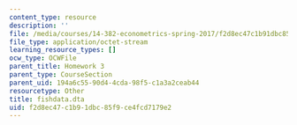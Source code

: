 ```yaml
---
content_type: resource
description: ''
file: /media/courses/14-382-econometrics-spring-2017/f2d8ec47c1b91dbc85f9ce4fcd7179e2_fishdata.dta
file_type: application/octet-stream
learning_resource_types: []
ocw_type: OCWFile
parent_title: Homework 3
parent_type: CourseSection
parent_uid: 194a6c55-90d4-4cda-98f5-c1a3a2ceab44
resourcetype: Other
title: fishdata.dta
uid: f2d8ec47-c1b9-1dbc-85f9-ce4fcd7179e2
---
```

